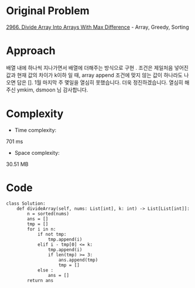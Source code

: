 # Original Problem
<!-- Describe your first thoughts on how to solve this problem. -->
[2966. Divide Array Into Arrays With Max Difference](https://leetcode.com/problems/divide-array-into-arrays-with-max-difference/description/) - Array, Greedy, Sorting

# Approach
<!-- Describe your approach to solving the problem. -->

배열 내에 하나씩 지나가면서 배열에 더해주는 방식으로 구현 . 조건은 제일처음 넣어진 값과 현재 값의 차이가 k이하 일 때, array append
조건에 맞지 않는 값이 하나라도 나오면 답은 []. 
1월 마지막 주 몇일을 열심히 못했습니다. 더욱 정진하겠습니다. 열심히 해주신 ymkim, dsmoon 님 감사합니다.

# Complexity
- Time complexity:
<!-- Add your time complexity here, e.g. $$O(n)$$ -->
701 ms

- Space complexity:
<!-- Add your space complexity here, e.g. $$O(n)$$ -->
30.51 MB

# Code
```python3
class Solution:
    def divideArray(self, nums: List[int], k: int) -> List[List[int]]:
        n = sorted(nums)
        ans = [] 
        tmp = []
        for i in n:
            if not tmp:
                tmp.append(i)
            elif i - tmp[0] <= k:
                tmp.append(i)
                if len(tmp) >= 3:
                    ans.append(tmp)
                    tmp = []
            else :
                ans = []
        return ans
```
